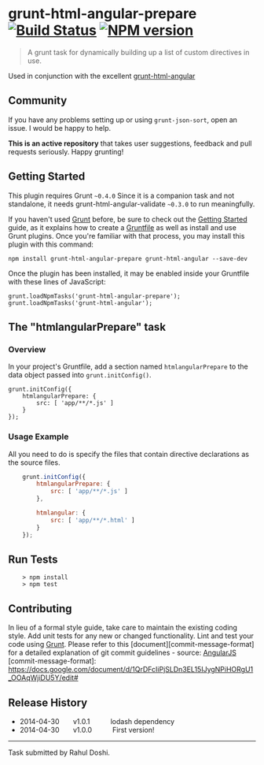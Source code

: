 grunt-html-angular-prepare
[![Build Status](https://travis-ci.org/doshprompt/grunt-html-angular-prepare.svg?branch=master)](https://travis-ci.org/doshprompt/grunt-html-angular-prepare)
[![NPM version](https://badge.fury.io/js/grunt-html-angular-prepare.svg)](http://badge.fury.io/js/grunt-html-angular-prepare)
==========================

> A grunt task for dynamically building up a list of custom directives in use.

Used in conjunction with the excellent [grunt-html-angular](https://www.npmjs.org/package/grunt-html-angular-validate)

## Community

If you have any problems setting up or using `grunt-json-sort`, open an issue. I would be happy to help.

**This is an active repository** that takes user suggestions, feedback and pull requests seriously. Happy grunting!

## Getting Started

This plugin requires Grunt `~0.4.0`
Since it is a companion task and not standalone, it needs grunt-html-angular-validate `~0.3.0` to run meaningfully.

If you haven't used [Grunt](http://gruntjs.com/) before, be sure to check out the [Getting Started](http://gruntjs.com/getting-started) guide, as it explains how to create a [Gruntfile](http://gruntjs.com/sample-gruntfile) as well as install and use Grunt plugins. Once you're familiar with that process, you may install this plugin with this command:

	npm install grunt-html-angular-prepare grunt-html-angular --save-dev

Once the plugin has been installed, it may be enabled inside your Gruntfile with these lines of JavaScript:

	grunt.loadNpmTasks('grunt-html-angular-prepare');
    grunt.loadNpmTasks('grunt-html-angular');

## The "htmlangularPrepare" task

### Overview

In your project's Gruntfile, add a section named `htmlangularPrepare` to the data object passed into `grunt.initConfig()`.

	grunt.initConfig({
		htmlangularPrepare: {
			src: [ 'app/**/*.js' ]
		}
	});

### Usage Example

All you need to do is specify the files that contain directive declarations as the source files.

```js
	grunt.initConfig({
		htmlangularPrepare: {
			src: [ 'app/**/*.js' ]
		},

        htmlangular: {
            src: [ 'app/**/*.html' ]
        }
	});
```

## Run Tests

		> npm install
		> npm test

## Contributing

In lieu of a formal style guide, take care to maintain the existing coding style.
Add unit tests for any new or changed functionality. Lint and test your code using [Grunt](http://gruntjs.com/).
Please refer to this [document][commit-message-format] for a detailed explanation of git commit guidelines - source: [AngularJS](https://angualrjs.org)
[commit-message-format]: https://docs.google.com/document/d/1QrDFcIiPjSLDn3EL15IJygNPiHORgU1_OOAqWjiDU5Y/edit#

## Release History
    
 * 2014-04-30  v1.0.1   lodash dependency
 * 2014-04-30  v1.0.0   First version!

---

Task submitted by Rahul Doshi.